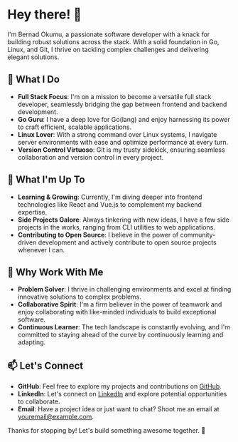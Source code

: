 # Hey there! 👋

I'm Bernad Okumu, a passionate software developer with a knack for building robust solutions across the stack. With a solid foundation in Go, Linux, and Git, I thrive on tackling complex challenges and delivering elegant solutions.

## 🚀 What I Do

- **Full Stack Focus**: I'm on a mission to become a versatile full stack developer, seamlessly bridging the gap between frontend and backend development.
- **Go Guru**: I have a deep love for Go(lang) and enjoy harnessing its power to craft efficient, scalable applications.
- **Linux Lover**: With a strong command over Linux systems, I navigate server environments with ease and optimize performance at every turn.
- **Version Control Virtuoso**: Git is my trusty sidekick, ensuring seamless collaboration and version control in every project.

## 💼 What I'm Up To

- **Learning & Growing**: Currently, I'm diving deeper into frontend technologies like React and Vue.js to complement my backend expertise.
- **Side Projects Galore**: Always tinkering with new ideas, I have a few side projects in the works, ranging from CLI utilities to web applications.
- **Contributing to Open Source**: I believe in the power of community-driven development and actively contribute to open source projects whenever I can.

## 🌟 Why Work With Me

- **Problem Solver**: I thrive in challenging environments and excel at finding innovative solutions to complex problems.
- **Collaborative Spirit**: I'm a firm believer in the power of teamwork and enjoy collaborating with like-minded individuals to build exceptional software.
- **Continuous Learner**: The tech landscape is constantly evolving, and I'm committed to staying ahead of the curve by continuously learning and adapting.

## 📫 Let's Connect

- **GitHub**: Feel free to explore my projects and contributions on [GitHub](https://github.com/bernotieno).
- **LinkedIn**: Let's connect on [LinkedIn](https://www.linkedin.com/in/yourlinkedinprofile) and explore potential opportunities to collaborate.
- **Email**: Have a project idea or just want to chat? Shoot me an email at [youremail@example.com](mailto:bernadokumu1@gmail.com).

Thanks for stopping by! Let's build something awesome together. 🚀


